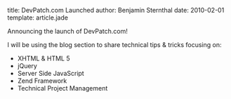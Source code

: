 title: DevPatch.com Launched
author: Benjamin Sternthal
date: 2010-02-01
template: article.jade

Announcing the launch of DevPatch.com!

I will be using the blog section to share technical tips & tricks focusing on:

* XHTML & HTML 5
* jQuery
* Server Side JavaScript
* Zend Framework
* Technical Project Management
